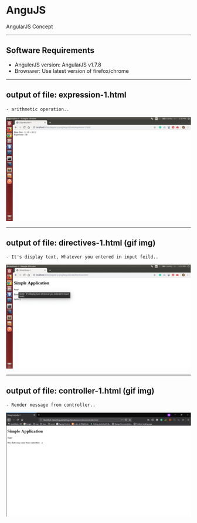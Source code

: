 # AnguJS
AngularJS Concept

---
## Software Requirements
- AngulerJS version: AngularJS v1.7.8
- Browswer: Use latest version of firefox/chrome


---
## output of file: expression-1.html
	- arithmetic operation..
<kbd><img src="/imgs-readme/expression-1_v1-1.png" alt="expression-1_v1-1" title="arithmetic operation using angularjs.."></img></kbd>


---
## output of file: directives-1.html (gif img)
	- It's display text, Whatever you entered in input feild..
<kbd><img src="/imgs-readme/directives_v2-2.gif" alt="directives_v2-2" title="It's display text, Whatever you entered in input feild.."></img></kbd>

---
## output of file: controller-1.html (gif img)
	- Render message from controller..
<kbd><img src="/imgs-readme/controller_v1-2.png" alt="alternative_v2-2" title="Render message from controller.."></img></kbd>
